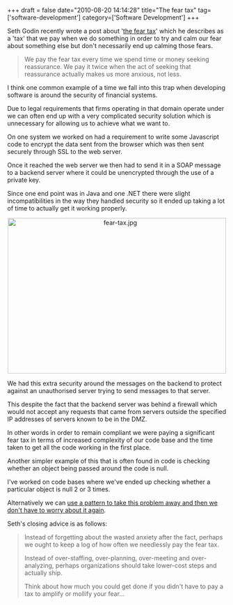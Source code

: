+++
draft = false
date="2010-08-20 14:14:28"
title="The fear tax"
tag=['software-development']
category=['Software Development']
+++

Seth Godin recently wrote a post about '<a href="http://sethgodin.typepad.com/seths_blog/2010/08/the-fear-tax.html">the fear tax</a>' which he describes as a 'tax' that we pay when we do something in order to try and calm our fear about something else but don't necessarily end up calming those fears.

<blockquote>
We pay the fear tax every time we spend time or money seeking reassurance. We pay it twice when the act of seeking that reassurance actually makes us more anxious, not less.
</blockquote>

I think one common example of a time we fall into this trap when developing software is around the security of financial systems.

Due to legal requirements that firms operating in that domain operate under we can often end up with a very complicated security solution which is unnecessary for allowing us to achieve what we want to.

On one system we worked on had a requirement to write some Javascript code to encrypt the data sent from the browser which was then sent securely through SSL to the web server. 

Once it reached the web server we then had to send it in a SOAP message to a backend server where it could be unencrypted through the use of a private key.

Since one end point was in Java and one .NET there were slight incompatibilities in the way they handled security so it ended up taking a lot of time to actually get it working properly.

<div align="center">
<img src="{{<siteurl>}}/uploads/2010/08/fear-tax.jpg" alt="fear-tax.jpg" border="0" width="502" height="357" />
</div>

We had this extra security around the messages on the backend to protect against an unauthorised server trying to send messages to that server. 

This despite the fact that the backend server was behind a firewall which would not accept any requests that came from servers outside the specified IP addresses of servers known to be in the DMZ.

In other words in order to remain compliant we were paying a significant fear tax in terms of increased complexity of our code base and the time taken to get all the code working in the first place.

Another simpler example of this that is often found in code is checking whether an object being passed around the code is null.

I've worked on code bases where we've ended up checking whether a particular object is null 2 or 3 times.

Alternatively we can <a href="http://www.markhneedham.com/blog/2008/08/16/null-handling-strategies/">use a pattern to take this problem away and then we don't have to worry about it again</a>. 

Seth's closing advice is as follows:

<blockquote>
Instead of forgetting about the wasted anxiety after the fact, perhaps we ought to keep a log of how often we needlessly pay the fear tax.

Instead of over-staffing, over-planning, over-meeting and over-analyzing, perhaps organizations should take lower-cost steps and actually ship.

Think about how much you could get done if you didn't have to pay a tax to amplify or mollify your fear...
</blockquote>
